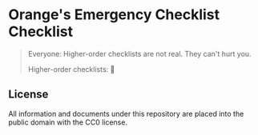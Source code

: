 # Orange's Emergency Checklist Checklist

> Everyone: Higher-order checklists are not real. They can't hurt you.
>
> Higher-order checklists: 🍊

## License

All information and documents under this repository are placed into the public domain with the CC0 license.
